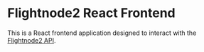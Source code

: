 # Flightnode2 React Frontend

This is a React frontend application designed to interact with the [Flightnode2 API](https://github.com/sd12key/flightnode2-api).
